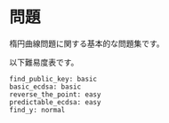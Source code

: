 # 問題

楕円曲線問題に関する基本的な問題集です。

以下難易度表です。

```
find_public_key: basic
basic_ecdsa: basic
reverse_the_point: easy
predictable_ecdsa: easy
find_y: normal
```
